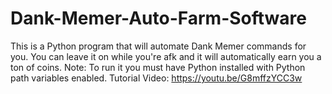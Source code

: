# Dank-Memer-Auto-Farm-Software
This is a Python program that will automate Dank Memer commands for you. You can leave it on while you're afk and it will automatically earn you a ton of coins.
Note: To run it you must have Python installed with Python path variables enabled.
Tutorial Video: https://youtu.be/G8mffzYCC3w
